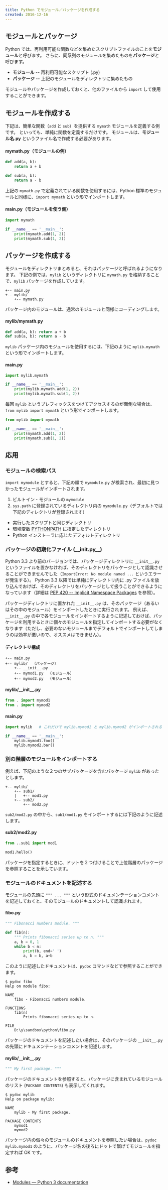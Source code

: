 ```yaml
---
title: Python でモジュール／パッケージを作成する
created: 2016-12-16
---
```


モジュールとパッケージ
----

Python では、再利用可能な関数などを集めたスクリプトファイルのことを**モジュール**と呼びます。
さらに、同系列のモジュールを集めたものを**パッケージ**と呼びます。

- **モジュール** -- 再利用可能なスクリプト (.py)
- **パッケージ** -- 上記のモジュールをディレクトリに集めたもの

モジュールやパッケージを作成しておくと、他のファイルから `import` して使用することができます。


モジュールを作成する
----

下記は、簡単な関数（`add` と `sub`）を提供する `mymath` モジュールを定義する例です。
といっても、単純に関数を定義するだけです。
モジュールは、**モジュール名.py** というファイル名で作成する必要があります。

#### mymath.py（モジュールの例）

```python
def add(a, b):
    return a + b

def sub(a, b):
    return a - b
```

上記の `mymath.py` で定義されている関数を使用するには、Python 標準のモジュールと同様に、`import mymath` という形でインポートします。

#### main.py（モジュールを使う側）

```python
import mymath

if __name__ == '__main__':
    print(mymath.add(1, 2))
    print(mymath.sub(1, 2))
```


パッケージを作成する
----

モジュールをディレクトリまとめると、それはパッケージと呼ばれるようになります。
下記の例では、`mylib` というディレクトリに `mymath.py` を格納することで、`mylib` パッケージを作成しています。

```
+-- main.py
+-- mylib/
    +-- mymath.py
```

パッケージ内のモジュールは、通常のモジュールと同様にコーディングします。

#### mylib/mymath.py

```python
def add(a, b): return a + b
def sub(a, b): return a - b
```

`mylib` パッケージ内のモジュールを使用するには、下記のように `mylib.mymath` という形でインポートします。

#### main.py

```python
import mylib.mymath

if __name__ == '__main__':
    print(mylib.mymath.add(1, 2))
    print(mylib.mymath.sub(1, 2))
```

毎回 `mylib` というプレフィックスをつけてアクセスするのが面倒な場合は、`from mylib import mymath` という形でインポートします。

```python
from mylib import mymath

if __name__ == '__main__':
    print(mymath.add(1, 2))
    print(mymath.sub(1, 2))
```

応用
----

### モジュールの検索パス

`import mymodule` とすると、下記の順で `mymodule.py` が検索され、最初に見つかったモジュールがインポートされます。

1. ビルトイン・モジュールの `mymodule`
2. `sys.path` に登録されているディレクトリ内の `mymodule.py`（デフォルトでは下記のディレクトリが登録されます）
  * 実行したスクリプトと同じディレクトリ
  * 環境変数 [PYTHONPATH](https://docs.python.org/3/using/cmdline.html#envvar-PYTHONPATH) に指定したディレクトリ
  * Python インストーラに応じたデフォルトディレクトリ

### パッケージの初期化ファイル (\_\_init.py\_\_)

Python 3.3 より前のバージョンでは、パッケージディレクトリに `__init__.py` というファイルを置かなければ、そのディレクトリをパッケージとして認識させることができませんでした（`ImportError: No module named ...` というエラーが発生する）。
Python 3.3 以降では単純にディレクトリ内に .py ファイルを放り込んでおけば、そのディレクトリをパッケージとして扱うことができるようになっています（詳細は [PEP 420 -- Implicit Namespace Packages](https://www.python.org/dev/peps/pep-0420/) を参照）。

パッケージディレクトリに置かれた `__init__.py` は、そのパッケージ（あるいはその中のモジュール）をインポートしたときに実行されます。
例えば、`__init__.py` の中で各モジュールをインポートするように記述しておけば、パッケージを利用するときに個々のモジュールを指定してインポートする必要がなくなります（ただし、必要のないモジュールまでデフォルトでインポートしてしまうのは効率が悪いので、オススメはできません）。

#### ディレクトリ構成

```
+-- main.py
+-- mylib/  （パッケージ）
    +-- __init__.py
    +-- mymod1.py  （モジュール）
    +-- mymod2.py  （モジュール）
```

#### mylib/\_\_init\_\_.py

```python
from . import mymod1
from . import mymod2
```

#### main.py

```python
import mylib   # これだけで mylib.mymod1 と mylib.mymod2 がインポートされる

if __name__ == '__main__':
    mylib.mymod1.foo()
    mylib.mymod2.bar()
```

### 別の階層のモジュールをインポートする

例えば、下記のような２つのサブパッケージを含むパッケージ `mylib` があったとします。

```
+-- mylib/
    +-- sub1/
    |   +-- mod1.py
    +-- sub2/
        +-- mod2.py
```

`sub2/mod2.py` の中から、`sub1/mod1.py` をインポートするには下記のように記述します。

#### sub2/mod2.py

```python
from ..sub1 import mod1

mod1.hello()
```

パッケージを指定するときに、ドットを２つ付けることで上位階層のパッケージを参照することを示しています。


### モジュールのドキュメントを記述する

モジュールの先頭に `""" ... """` という形式のドキュメンテーションコメントを記述しておくと、そのモジュールのドキュメントして認識されます。

#### fibo.py

```python
""" Fibonacci numbers module. """

def fib(n):
    """ Prints fibonacci series up to n. """
    a, b = 0, 1
    while b < n:
        print(b, end=' ')
        a, b = b, a+b
```

このように記述したドキュメントは、`pydoc` コマンドなどで参照することができます。

```
$ pydoc fibo
Help on module fibo:

NAME
    fibo - Fibonacci numbers module.

FUNCTIONS
    fib(n)
        Prints fibonacci series up to n.

FILE
    D:\y\sandbox\python\fibo.py
```

パッケージのドキュメントを記述したい場合は、そのパッケージの `__init__.py` の先頭にドキュメンテーションコメントを記述します。

#### mylib/\_\_init\_\_.py

```python
""" My first package. """
```

パッケージのドキュメントを参照すると、パッケージに含まれているモジュールのリスト (`PACKAGE CONTENTS`) も表示してくれます。

```
$ pydoc mylib
Help on package mylib:

NAME
    mylib - My first package.

PACKAGE CONTENTS
    mymod1
    mymod2
```

パッケージ内の個々のモジュールのドキュメントを参照したい場合は、`pydoc mylib.mymod1` のように、パッケージ名の後ろにドットで繋げてモジュールを指定すれば OK です。


参考
----

* [Modules — Python 3 documentation](https://docs.python.org/3/tutorial/modules.html)

